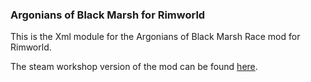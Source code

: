 ### Argonians of Black Marsh for Rimworld

This is the Xml module for the Argonians of Black Marsh Race mod for Rimworld.

The steam workshop version of the mod can be found [here](https://steamcommunity.com/sharedfiles/filedetails/?id=3236320292).
